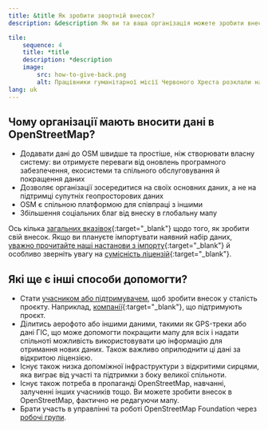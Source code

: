 ```yaml
---
title: &title Як зробити звортній внесок?
description: &description Як ви та ваша організація можете зробити внесок в OSM

tile:
    sequence: 4
    title: *title 
    description: *description
    image:
        src: how-to-give-back.png
        alt: Працівники гуманітарної місії Червоного Хреста розклали на землі папери з дослідженням місцевості та обговорюють їх
lang: uk
---
```


## Чому організації мають вносити дані в OpenStreetMap?

- Додавати дані до OSM швидше та простіше, ніж створювати власну систему: ви отримуєте переваги від оновлень програмного забезпечення, екосистеми та спільного обслуговування й покращення даних
- Дозволяє організації зосередитися на своїх основних даних, а не на підтримці супутніх геопросторових даних
- OSM є спільною платформою для співпраці з іншими
- Збільшення соціальних благ від внеску в глобальну мапу

Ось кілька [загальних вказівок](https://wiki.openstreetmap.org/wiki/Uk:How_We_Map){:target="_blank"} щодо того, як зробити свій внесок. Якщо ви плануєте імпортувати наявний набір даних, [уважно прочитайте наші настанови з імпорту](https://wiki.openstreetmap.org/wiki/Uk:Import/Guidelines){:target="_blank"} й особливо зверніть увагу на [сумісність ліцензій](https://wiki.openstreetmap.org/wiki/Uk:Import/Guidelines#Крок_3_-_Узгодження_ліцензійних_вимог){:target="_blank"}.

## Які ще є інші способи допомогти?

- Стати [учасником або підтримувачем](/about-osm-community/donate-to-osm.md), щоб зробити внесок у сталість проєкту. Наприклад, [компанії](https://wiki.osmfoundation.org/wiki/Corporate_Members){:target="_blank"}, що підтримують проєкт.
- Ділитись аерофото або іншими даними, такими як GPS-треки або дані ГІС, що може допомогти покращити мапу для всіх і надати спільноті можливість використовувати цю інформацію для отримання нових даних. Також важливо оприлюднити ці дані за відкритою ліцензією.
- Існує також низка допоміжної інфраструктури з відкритими сирцями, яка виграє від участі та підтримки з боку великої спільноти.
- Існує також потреба в пропаганді OpenStreetMap, навчанні, залученні інших учасників тощо. Ви можете зробити внесок в OpenStreetMap, фактично не редагуючи мапу.
- Брати участь в управлінні та роботі OpenStreetMap Foundation через [робочі групи](/about-osm-community/working-groups.md).
